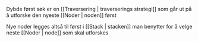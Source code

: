 Dybde først søk er en [[Traversering | traverserings strategi]]
som går ut på å utforske den nyeste [[Noder | noden]] først

Nye noder legges altså til først i [[Stack | stacken]]
man benytter for å velge neste [[Noder | node]] som skal utforskes 